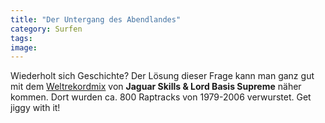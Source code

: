 ```yaml
---
title: "Der Untergang des Abendlandes"
category: Surfen
tags: 
image: 
---
```


Wiederholt sich Geschichte? Der Lösung dieser Frage kann man ganz gut mit dem [Weltrekordmix](http://www.zshare.net/download/1979-2006_-a-hip-hop-odyssey-800-tracks-in-a-48-minute-mix-mp3.html) von **Jaguar Skills & Lord Basis Supreme** näher kommen. Dort wurden ca. 800 Raptracks von 1979-2006 verwurstet. Get jiggy with it!